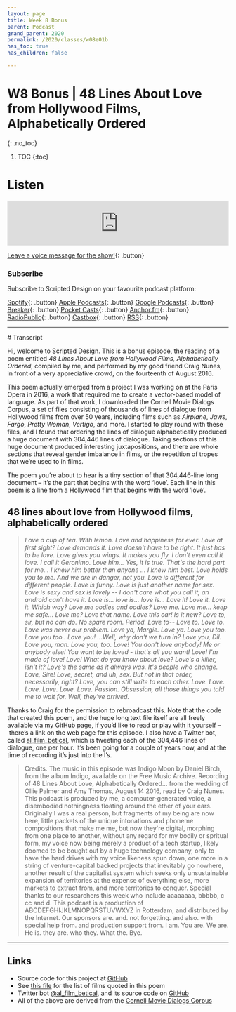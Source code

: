 ```yaml
---
layout: page
title: Week 8 Bonus
parent: Podcast
grand_parent: 2020
permalink: /2020/classes/w08e01b
has_toc: true
has_children: false

---
```


# W8 Bonus | 48 Lines About Love from Hollywood Films, Alphabetically Ordered 
{: .no_toc}

1. TOC
{:toc}



# Listen

<iframe src="https://anchor.fm/scripteddesign/embed/episodes/S01-W08-E01b-Scripted-Design--Week-8-Bonus-episode-emsluv" height="102px" width="100%" frameborder="0" scrolling="no"></iframe>
<br>

[Leave a voice message for the show!](https://anchor.fm/scripteddesign/message){: .button}

### Subscribe

Subscribe to Scripted Design on your favourite podcast platform:

[Spotify](https://open.spotify.com/show/3sYD3KyPJXnIHUY2m2uFcy){: .button} [Apple Podcasts](https://podcasts.apple.com/nl/podcast/scripted-design/id1533696064?l=en){: .button} [Google Podcasts](https://www.google.com/podcasts?feed=aHR0cHM6Ly9hbmNob3IuZm0vcy8zN2QzMjZjNC9wb2RjYXN0L3Jzcw==){: .button} [Breaker](https://breaker.audio/scripted-design){: .button} [Pocket Casts](https://pca.st/h40ivs5f){: .button} [Anchor.fm](https://anchor.fm/scripteddesign){: .button} [RadioPublic](https://radiopublic.com/scripted-design-WaxpdP){: .button} [Castbox](https://castbox.fm/channel/Scripted-Design-id3371338){: .button} [RSS](https://anchor.fm/s/37d326c4/podcast/rss){: .button}

---

# Transcript

<!-- Copy and paste the converted output. -->


Hi, welcome to Scripted Design. This is a bonus episode, the reading of a poem entitled _48 Lines About Love from Hollywood Films, Alphabetically Ordered_, compiled by me, and performed by my good friend Craig Nunes, in front of a very appreciative crowd, on the fourteenth of August 2016.

This poem actually emerged from a project I was working on at the Paris Opera in 2016, a work that required me to create a vector-based model of language. As part of that work, I downloaded the Cornell Movie Dialogs Corpus, a set of files consisting of thousands of lines of dialogue from Hollywood films from over 50 years, including films such as _Airplane_, _Jaws_, _Fargo_, _Pretty Woman_, _Vertigo_, and more. I started to play round with these files, and I found that ordering the lines of dialogue alphabetically produced a huge document with 304,446 lines of dialogue. Taking sections of this huge document produced interesting juxtapositions, and there are whole sections that reveal gender imbalance in films, or the repetition of tropes that we’re used to in films.

The poem you’re about to hear is a tiny section of that 304,446-line long document – it’s the part that begins with the word ‘love’. Each line in this poem is a line from a Hollywood film that begins with the word ‘love’.


## 48 lines about love from Hollywood films, alphabetically ordered

>_Love a cup of tea. With lemon._
_Love and happiness for ever._
_Love at first sight?_
_Love demands it._
_Love doesn't have to be right. It just has to be love._
_Love gives you wings. It makes you fly. I don't even call it love. I call it Geronimo._
_Love him... Yes, it is true. That's the hard part for me... I knew him better than anyone ... I knew him best._
_Love holds you to me. And we are in danger, not you._
_Love is different for different people._
_Love is funny._
_Love is just another name for sex. Love is sexy and sex is lovely -- I don't care what you call it, an android can't have it._
_Love is... love is... love is..._
_Love it!_
_Love it._
_Love it. Which way?_
_Love me oodles and oodles?_
_Love me._
_Love me... keep me safe..._
_Love me?_
_Love that name._
_Love this car! Is it new?_
_Love to, sir, but no can do. No spare room. Period._
_Love to--_
_Love to._
_Love to._
_Love was never our problem._
_Love ya, Margie._
_Love ya._
_Love you too._
_Love you too.._
_Love you! ...Well, why don't we turn in?_
_Love you, Dil._
_Love you, man._
_Love you, too._
_Love! You don't love anybody! Me or anybody else! You want to be loved - that's all you want!_
_Love! I'm made of love!_
_Love! What do you know about love?_
_Love's a killer, isn't it?_
_Love's the same as it always was. It's people who change._
_Love, Sire!_
_Love, secret, and uh, sex. But not in that order, necessarily, right?_
_Love, you can still write to each other._
_Love._
_Love._
_Love._
_Love._
_Love._
_Love. Passion. Obsession, all those things you told me to wait for. Well, they've arrived._

Thanks to Craig for the permission to rebroadcast this. Note that the code that created this poem, and the huge long text file itself are all freely available via my GitHub page, if you’d like to read or play with it yourself – there’s a link on the web page for this episode. I also have a Twitter bot, called [al_film_betical](https://twitter.com/al_film_betical), which is tweeting each of the 304,446 lines of dialogue, one per hour. It’s been going for a couple of years now, and at the time of recording it’s just into the I’s.

> Credits. The music in this episode was Indigo Moon by Daniel Birch, from the album Indigo, available on the Free Music Archive. Recording of 48 Lines About Love, Alphabetically Ordered... from the wedding of Ollie Palmer and Amy Thomas, August 14 2016, read by Craig Nunes. This podcast is produced by me, a computer-generated voice, a disembodied nothingness floating around the ether of your ears. Originally I was a real person, but fragments of my being are now here, little packets of the unique intonations and phoneme compositions that make me me, but now they're digital, morphing from one place to another, without any regard for my bodily or spritual form, my voice now being merely a product of a tech startup, likely doomed to be bought out by a huge technology company, only to have the hard drives with my voice likeness spun down, one more in a string of venture-capital backed projects that inevitably go nowhere, another result of the capitalist system which seeks only unsustainable expansion of territories at the expense of everything else, more markets to extract from, and more territories to conquer. Special thanks to our researchers this week who include aaaaaaaa, bbbbb, c cc and d. This podcast is a production of ABCDEFGHIJKLMNOPQRSTUVWXYZ in Rotterdam, and distributed by the Internet. Our sponsors are. and. not forgetting. and also. with special help from. and production support from. I am. You are. We are. He is. they are. who they. What the. Bye.

---

## Links

*   Source code for this project at [GitHub](https://github.com/olliepalmer/48lines)
*   See [this file](https://github.com/olliepalmer/48lines/blob/master/48%20lines%20about%20love%2C%20alphabetically%20ordered%2C%20with%20film%20titles) for the list of films quoted in this poem
*   Twitter bot [@al_film_betical](https://twitter.com/al_film_betical), and its source code on [GitHub](https://github.com/olliepalmer/movielinesbot)
*   All of the above are derived from the [Cornell Movie Dialogs Corpus](http://www.cs.cornell.edu/~cristian/Cornell_Movie-Dialogs_Corpus.html)

